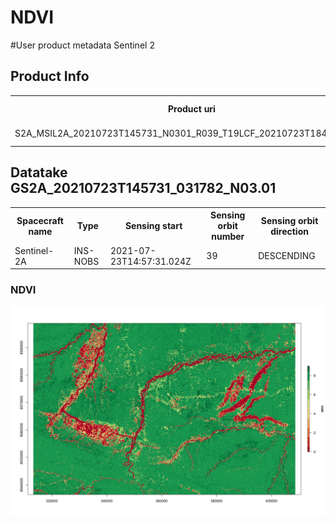 # NDVI

#User product metadata Sentinel 2
## Product Info
<table>
<tr>
<th>Product uri</th>
<th>Processing level</th>
<th>Product type</th>
<th>Processing baseline</th>
<th>Generation time</th>
</tr>
<tr>

<td>S2A_MSIL2A_20210723T145731_N0301_R039_T19LCF_20210723T184613.SAFE</td>
<td>Level-2A</td>
<td>S2MSI2A</td>
<td>03.01</td>
<td>2021-07-23T18:46:13.000000Z</td>
</tr>
</table>

## Datatake GS2A_20210723T145731_031782_N03.01
<table>
<tr>
<th>Spacecraft name</th>
<th>Type</th>
<th>Sensing start</th>
<th>Sensing orbit number</th>
<th>Sensing orbit direction</th>
</tr>

<tr>
<td>Sentinel-2A</td>
<td>INS-NOBS</td>
<td>2021-07-23T14:57:31.024Z</td>
<td>39</td>
<td>DESCENDING</td>
</tr>
</table>

### NDVI
<p align="center">

  <img src="https://github.com/salasart/NDVI/blob/main/result/ndvi.png"/>

  </p>
